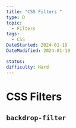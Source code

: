 ```yaml
---
title: "CSS Filters "
type: D
topic:
  - Filters
tags:
  - CSS
DateStarted: 2024-01-19
DateModified: 2024-01-19

status:
difficulty: Hard
---
```


# CSS Filters

## `backdrop-filter`
